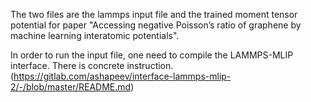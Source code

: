 The two files are the lammps input file and the trained moment tensor potential for paper "Accessing negative Poisson’s ratio of graphene by machine learning interatomic potentials".


In order to run the input file, one need to compile the LAMMPS-MLIP interface. There is concrete instruction.
(https://gitlab.com/ashapeev/interface-lammps-mlip-2/-/blob/master/README.md)
